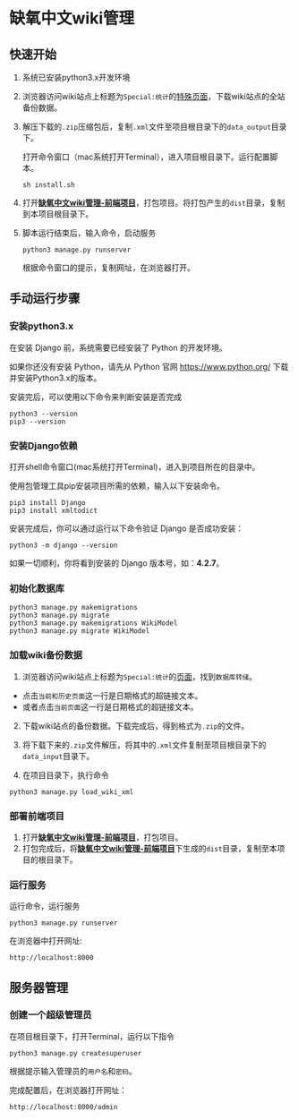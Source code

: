 # 缺氧中文wiki管理

## 快速开始

1. 系统已安装python3.x开发环境

2. 浏览器访问wiki站点上标题为`Special:统计`的[特殊页面](https://oxygennotincluded.fandom.com/zh/wiki/Special:%E7%BB%9F%E8%AE%A1)，下载wiki站点的全站备份数据。

3. 解压下载的`.zip`压缩包后，复制`.xml`文件至项目根目录下的`data_output`目录下。

   打开命令窗口（mac系统打开Terminal），进入项目根目录下。运行配置脚本。

   ```shell
   sh install.sh
   ```

4. 打开[**缺氧中文wiki管理-前端项目**](https://github.com/ONI-Wiki-zh/wiki-manage)，打包项目。将打包产生的`dist`目录，复制到本项目根目录下。

5. 脚本运行结束后，输入命令，启动服务

   ```shell
   python3 manage.py runserver
   ```

   根据命令窗口的提示，复制网址，在浏览器打开。

   

## 手动运行步骤

### 安装python3.x

在安装 Django 前，系统需要已经安装了 Python 的开发环境。

如果你还没有安装 Python，请先从 Python 官网 https://www.python.org/ 下载并安装Python3.x的版本。

安装完后，可以使用以下命令来判断安装是否完成

```shell
python3 --version
pip3 --version
```



### 安装Django依赖

打开shell命令窗口(mac系统打开Terminal)，进入到项目所在的目录中。

使用包管理工具pip安装项目所需的依赖，输入以下安装命令。

```shell
pip3 install Django
pip3 install xmltodict
```

安装完成后，你可以通过运行以下命令验证 Django 是否成功安装：

```
python3 -m django --version
```

如果一切顺利，你将看到安装的 Django 版本号，如：**4.2.7**。

### 初始化数据库

```shell
python3 manage.py makemigrations
python3 manage.py migrate
python3 manage.py makemigrations WikiModel
python3 manage.py migrate WikiModel
```



### 加载wiki备份数据

1. 浏览器访问wiki站点上标题为`Special:统计`的[页面](https://oxygennotincluded.fandom.com/zh/wiki/Special:%E7%BB%9F%E8%AE%A1)，找到`数据库转储`。

- 点击`当前和历史页面`这一行是日期格式的超链接文本。
- 或者点击`当前页面`这一行是日期格式的超链接文本。

2. 下载wiki站点的备份数据。下载完成后，得到格式为`.zip`的文件。

3. 将下载下来的`.zip`文件解压，将其中的`.xml`文件复制至项目根目录下的`data_input`目录下。

4. 在项目目录下，执行命令

```shell
python3 manage.py load_wiki_xml
```



### 部署前端项目

1. 打开[**缺氧中文wiki管理-前端项目**](https://github.com/ONI-Wiki-zh/wiki-manage)，打包项目。
2. 打包完成后，将[**缺氧中文wiki管理-前端项目**](https://github.com/ONI-Wiki-zh/wiki-manage)下生成的`dist`目录，复制至本项目的根目录下。



### 运行服务

运行命令，运行服务

```shell
python3 manage.py runserver
```

在浏览器中打开网址:

```
http://localhost:8000
```



## 服务器管理

### 创建一个超级管理员

在项目根目录下，打开Terminal，运行以下指令

```shell
python3 manage.py createsuperuser
```

根据提示输入管理员的`用户名`和`密码`。

完成配置后，在浏览器打开网址：

```
http://localhost:8000/admin
```

